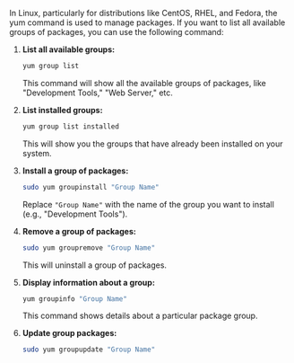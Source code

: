 In Linux, particularly for distributions like CentOS, RHEL, and Fedora, the yum command is used to manage packages. If you want to list all available groups of packages, you can use the following command:

1. **List all available groups:**

   ```bash
   yum group list
   ```

   This command will show all the available groups of packages, like "Development Tools," "Web Server," etc.

2. **List installed groups:**

   ```bash
   yum group list installed
   ```

   This will show you the groups that have already been installed on your system.

3. **Install a group of packages:**

   ```bash
   sudo yum groupinstall "Group Name"
   ```

   Replace `"Group Name"` with the name of the group you want to install (e.g., "Development Tools").

4. **Remove a group of packages:**

   ```bash
   sudo yum groupremove "Group Name"
   ```

   This will uninstall a group of packages.

5. **Display information about a group:**

   ```bash
   yum groupinfo "Group Name"
   ```

   This command shows details about a particular package group.

6. **Update group packages:**

   ```bash
   sudo yum groupupdate "Group Name"
   ```
